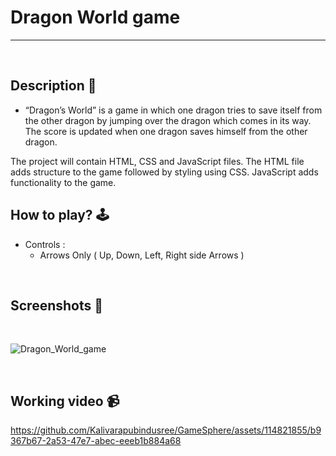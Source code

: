# **Dragon World game** 

---

<br>

## **Description 📃**
- “Dragon’s World” is a game in which one dragon tries to save itself from the other dragon by jumping over the dragon which comes in its way. The score is updated when one dragon saves himself from the other dragon. 

The project will contain HTML, CSS and JavaScript files. The HTML file adds structure to the game followed by styling using CSS. JavaScript adds functionality to the game.

## **How to play? 🕹️**
- Controls :
    - Arrows Only ( Up, Down, Left, Right side Arrows )


<br>

## **Screenshots 📸**

<br>

![Dragon_World_game](https://github.com/Kalivarapubindusree/GameSphere/assets/114821855/b3b300f3-eeb7-4b04-9cb3-7f198644b93c)


<br>


## **Working video 📹**



https://github.com/Kalivarapubindusree/GameSphere/assets/114821855/b9367b67-2a53-47e7-abec-eeeb1b884a68

